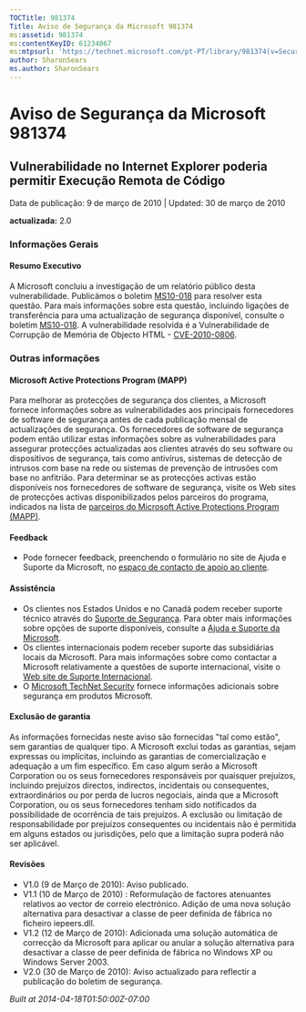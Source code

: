 ```yaml
---
TOCTitle: 981374
Title: Aviso de Segurança da Microsoft 981374
ms:assetid: 981374
ms:contentKeyID: 61234067
ms:mtpsurl: 'https://technet.microsoft.com/pt-PT/library/981374(v=Security.10)'
author: SharonSears
ms.author: SharonSears
---
```


Aviso de Segurança da Microsoft 981374
======================================

Vulnerabilidade no Internet Explorer poderia permitir Execução Remota de Código
-------------------------------------------------------------------------------

Data de publicação: 9 de março de 2010 | Updated: 30 de março de 2010

**actualizada:** 2.0

### Informações Gerais

#### Resumo Executivo

A Microsoft concluiu a investigação de um relatório público desta vulnerabilidade. Publicámos o boletim [MS10-018](http://go.microsoft.com/fwlink/?linkid=182969) para resolver esta questão. Para mais informações sobre esta questão, incluindo ligações de transferência para uma actualização de segurança disponível, consulte o boletim [MS10-018](http://go.microsoft.com/fwlink/?linkid=182969). A vulnerabilidade resolvida é a Vulnerabilidade de Corrupção de Memória de Objecto HTML - [CVE-2010-0806](http://www.cve.mitre.org/cgi-bin/cvename.cgi?name=cve-2010-0806).

### Outras informações

#### Microsoft Active Protections Program (MAPP)

Para melhorar as protecções de segurança dos clientes, a Microsoft fornece informações sobre as vulnerabilidades aos principais fornecedores de software de segurança antes de cada publicação mensal de actualizações de segurança. Os fornecedores de software de segurança podem então utilizar estas informações sobre as vulnerabilidades para assegurar protecções actualizadas aos clientes através do seu software ou dispositivos de segurança, tais como antivírus, sistemas de detecção de intrusos com base na rede ou sistemas de prevenção de intrusões com base no anfitrião. Para determinar se as protecções activas estão disponíveis nos fornecedores de software de segurança, visite os Web sites de protecções activas disponibilizados pelos parceiros do programa, indicados na lista de [parceiros do Microsoft Active Protections Program (MAPP)](http://www.microsoft.com/security/msrc/mapp/partners.mspx).

#### Feedback

-   Pode fornecer feedback, preenchendo o formulário no site de Ajuda e Suporte da Microsoft, no [espaço de contacto de apoio ao cliente](https://support.microsoft.com/common/survey.aspx?scid=sw;en;1257&amp;showpage=1&amp;ws=technet&amp;sd=tech).

#### Assistência

-   Os clientes nos Estados Unidos e no Canadá podem receber suporte técnico através do [Suporte de Segurança](http://go.microsoft.com/fwlink/?linkid=21131). Para obter mais informações sobre opções de suporte disponíveis, consulte a [Ajuda e Suporte da Microsoft](http://support.microsoft.com/).
-   Os clientes internacionais podem receber suporte das subsidiárias locais da Microsoft. Para mais informações sobre como contactar a Microsoft relativamente a questões de suporte internacional, visite o [Web site de Suporte Internacional](http://go.microsoft.com/fwlink/?linkid=21155).
-   O [Microsoft TechNet Security](http://go.microsoft.com/fwlink/?linkid=21132) fornece informações adicionais sobre segurança em produtos Microsoft.

#### Exclusão de garantia

As informações fornecidas neste aviso são fornecidas "tal como estão", sem garantias de qualquer tipo. A Microsoft exclui todas as garantias, sejam expressas ou implícitas, incluindo as garantias de comercialização e adequação a um fim específico. Em caso algum serão a Microsoft Corporation ou os seus fornecedores responsáveis por quaisquer prejuízos, incluindo prejuízos directos, indirectos, incidentais ou consequentes, extraordinários ou por perda de lucros negociais, ainda que a Microsoft Corporation, ou os seus fornecedores tenham sido notificados da possibilidade de ocorrência de tais prejuízos. A exclusão ou limitação de responsabilidade por prejuízos consequentes ou incidentais não é permitida em alguns estados ou jurisdições, pelo que a limitação supra poderá não ser aplicável.

#### Revisões

-   V1.0 (9 de Março de 2010): Aviso publicado.
-   V1.1 (10 de Março de 2010) : Reformulação de factores atenuantes relativos ao vector de correio electrónico. Adição de uma nova solução alternativa para desactivar a classe de peer definida de fábrica no ficheiro iepeers.dll.
-   V1.2 (12 de Março de 2010): Adicionada uma solução automática de correcção da Microsoft para aplicar ou anular a solução alternativa para desactivar a classe de peer definida de fábrica no Windows XP ou Windows Server 2003.
-   V2.0 (30 de Março de 2010): Aviso actualizado para reflectir a publicação do boletim de segurança.

*Built at 2014-04-18T01:50:00Z-07:00*
